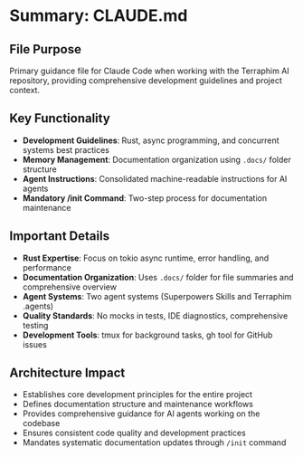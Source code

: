 # Summary: CLAUDE.md

## File Purpose
Primary guidance file for Claude Code when working with the Terraphim AI repository, providing comprehensive development guidelines and project context.

## Key Functionality
- **Development Guidelines**: Rust, async programming, and concurrent systems best practices
- **Memory Management**: Documentation organization using `.docs/` folder structure
- **Agent Instructions**: Consolidated machine-readable instructions for AI agents
- **Mandatory /init Command**: Two-step process for documentation maintenance

## Important Details
- **Rust Expertise**: Focus on tokio async runtime, error handling, and performance
- **Documentation Organization**: Uses `.docs/` folder for file summaries and comprehensive overview
- **Agent Systems**: Two agent systems (Superpowers Skills and Terraphim .agents)
- **Quality Standards**: No mocks in tests, IDE diagnostics, comprehensive testing
- **Development Tools**: tmux for background tasks, gh tool for GitHub issues

## Architecture Impact
- Establishes core development principles for the entire project
- Defines documentation structure and maintenance workflows
- Provides comprehensive guidance for AI agents working on the codebase
- Ensures consistent code quality and development practices
- Mandates systematic documentation updates through `/init` command

